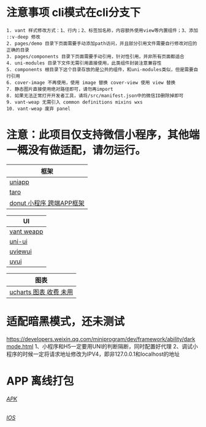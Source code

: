 # 注意事项 cli模式在cli分支下
```text
1. vant 样式修改方式：1、行内；2、标签加名称，内容额外使用view等内置组件；3、添加 ::v-deep 修改
2. pages/demo 目录下页面需要手动添加path访问，并且部分引用文件需要自行修改对应的正确的目录
3. pages/components 目录下页面需要手动引用，针对性引用，并非所有页面都适合
4. uni-modules 目录下文件无需引用直接使用，此类组件封装注意兼容性
5. components 根目录下这个目录存放的是公共的组件，和uni-modules类似，但是需要自行引用
6. cover-image 不再使用，使用 image 替换 cover-view 使用 view 替换
7. 静态图片直接使用绝对路径即可，请勿再import
8. 如果无法正常打开开发者工具，请将/src/manifest.json中的微信ID删除掉即可
9. vant-weap 无需引入 common definitions mixins wxs
10. vant-weap 废弃 panel
```

# 注意：此项目仅支持微信小程序，其他端一概没有做适配，请勿运行。

| 框架                                                              |
|-----------------------------------------------------------------|
| [uniapp](https://uniapp.dcloud.net.cn/)                         |
| [taro](https://taro.zone/)                                      |
| [donut 小程序 跨端APP框架](https://dev.weixin.qq.com/products/miniapp) |

| UI                                                 |
|----------------------------------------------------|
| [vant weapp](https://github.com/youzan/vant-weapp) |
| [uni-ui](https://github.com/dcloudio/uni-ui)       |
| [uviewui](https://www.uviewui.com/)                |
| [uvui](https://www.uvui.cn/)                       |

| 图表                                               |
|--------------------------------------------------|
| [ucharts 图表 收费 未用](https://www.ucharts.cn/v2/#/) |

# 适配暗黑模式，还未测试

https://developers.weixin.qq.com/miniprogram/dev/framework/ability/darkmode.html
1、小程序和H5一定要用UNI的判断隔断，同时配置好代理
2、调试小程序的时候一定将请求地址修改为IPV4，即非127.0.0.1和localhost的地址

[//]: # (__UNI__C9F9D0B)

# APP 离线打包
###### [APK](https://nativesupport.dcloud.net.cn/AppDocs/download/android.html)
###### [IOS](https://nativesupport.dcloud.net.cn/AppDocs/download/ios.html)
